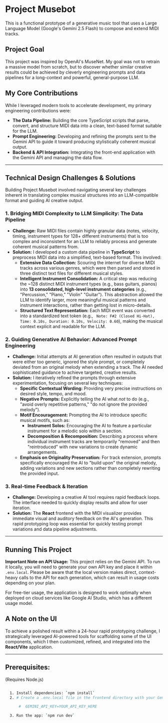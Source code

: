 # Project Musebot

This is a functional prototype of a generative music tool that uses a Large Language Model (Google's Gemini 2.5 Flash) to compose and extend MIDI tracks.

## Project Goal

This project was inspired by OpenAI's MuseNet. My goal was not to retrain a massive model from scratch, but to discover whether similar creative results could be achieved by cleverly engineering prompts and data pipelines for a long-context and powerful, general-purpose LLM.

## My Core Contributions

While I leveraged modern tools to accelerate development, my primary engineering contributions were:

*   **The Data Pipeline:** Building the core TypeScript scripts that parse, convert, and structure MIDI data into a clean, text-based format suitable for the LLM.
*   **Prompt Engineering:** Developing and refining the prompts sent to the Gemini API to guide it toward producing stylistically coherent musical output.
*   **Backend & API Integration:** Integrating the front-end application with the Gemini API and managing the data flow.

---

## Technical Design Challenges & Solutions

Building Project Musebot involved navigating several key challenges inherent in translating complex musical structures into an LLM-compatible format and guiding AI creative output.

### 1. Bridging MIDI Complexity to LLM Simplicity: The Data Pipeline

*   **Challenge:** Raw MIDI files contain highly granular data (notes, velocity, timing, instrument types for 128+ different instruments) that is too complex and inconsistent for an LLM to reliably process and generate coherent musical patterns from.
*   **Solution:** I developed a custom data pipeline in **TypeScript** to preprocess MIDI data into a simplified, text-based format. This involved:
    *   **Extensive Data Collection:** Scouring the internet for diverse MIDI tracks across various genres, which were then parsed and stored in three distinct text files for different musical styles.
    *   **Intelligent Instrument Consolidation:** A critical step was reducing the ~128 distinct MIDI instrument types (e.g., bass guitars, pianos) into **13 consolidated, high-level instrument categories** (e.g., "Percussion," "Piano," "Violin" "Guitar"). This abstraction allowed the LLM to identify larger, more meaningful musical patterns and instrument interactions, rather than getting lost in micro-details.
    *   **Structured Text Representation:** Each MIDI event was converted into a standardized text token (e.g., ` Note: F#2 (Closed Hi-Hat), Time: 0.10s, Duration: 0.10s, Velocity: 0.60`), making the musical context explicit and readable for the LLM.

### 2. Guiding Generative AI Behavior: Advanced Prompt Engineering

*   **Challenge:** Initial attempts at AI generation often resulted in outputs that were either too generic, ignored the style prompt, or completely deviated from an original melody when extending a track. The AI needed sophisticated guidance to achieve targeted, creative results.
*   **Solution:** I iteratively refined the prompts through extensive experimentation, focusing on several key techniques:
    *   **Specific Contextual Wording:** Providing very precise instructions on desired style, tempo, and mood.
    *   **Negative Prompts:** Explicitly telling the AI what *not* to do (e.g., "avoid overly repetitive patterns," "do not ignore the provided melody").
    *   **Motif Encouragement:** Prompting the AI to introduce specific musical motifs, such as:
        *   **Instrument Solos:** Encouraging the AI to feature a particular instrument for a melodic solo within a section.
        *   **Decomposition & Recomposition:** Describing a process where individual instrument tracks are temporarily "removed" and then "reintroduced" with new variations to create dynamic arrangements.
    *   **Emphasis on Originality Preservation:** For track extension, prompts specifically encouraged the AI to "build upon" the original melody, adding variations and new sections rather than completely rewriting the provided input.

### 3. Real-time Feedback & Iteration

*   **Challenge:** Developing a creative AI tool requires rapid feedback loops. The interface needed to quickly display results and allow for user iteration.
*   **Solution:** The **React** frontend with the MIDI visualizer provides immediate visual and auditory feedback on the AI's generation. This rapid prototyping loop was essential for quickly testing prompt variations and data pipeline adjustments.

---

## Running This Project

**Important Note on API Usage:**
This project relies on the Gemini API. To run it locally, you will need to generate your own API key and place it within `.env.local`. Please be aware that the local version makes direct, context-heavy calls to the API for each generation, which can result in usage costs depending on your plan.

For free-tier usage, the application is designed to work optimally when deployed on cloud services like Google AI Studio, which has a different usage model.

## A Note on the UI
To achieve a polished result within a 24-hour rapid prototyping challenge, I strategically leveraged AI-powered tools for scaffolding some of the UI components, which I then customized, refined, and integrated into the **React/Vite** application.

---


## **Prerequisites:**
  (Requires Node.js)
  
```bash

  1. Install dependencies: `npm install`
  2. # Create a .env.local file in the frontend directory with your Gemini API key:

      #  GEMINI_API_KEY=YOUR_API_KEY_HERE

  3. Run the app: `npm run dev`


